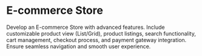 # E-commerce Store 
Develop an E-commerce Store with advanced features. Include customizable product view (List/Grid), product listings, search functionality, cart management, checkout process, and payment gateway integration. Ensure seamless navigation and smooth user experience.
